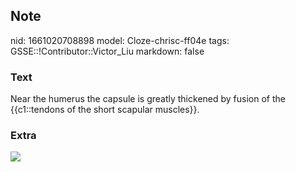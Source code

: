 ## Note
nid: 1661020708898
model: Cloze-chrisc-ff04e
tags: GSSE::!Contributor::Victor_Liu
markdown: false

### Text
Near the humerus the capsule is greatly thickened by fusion of the {{c1::tendons of the short scapular muscles}}.

### Extra
<img src="paste-b545135e194cc9d0ce2cc86a58714048d9e58775.jpg">

